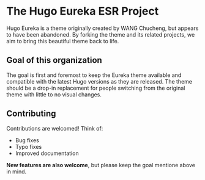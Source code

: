 # The Hugo Eureka ESR Project

Hugo Eureka is a theme originally created by WANG Chucheng, but appears to have been abandoned. By forking the theme and its related projects, we aim to bring this beautiful theme back to life.

## Goal of this organization

The goal is first and foremost to keep the Eureka theme available and compatible with the latest Hugo versions as they are released. The theme should be a drop-in replacement for people switching from the original theme with little to no visual changes.

## Contributing

Contributions are welcomed! Think of:

* Bug fixes
* Typo fixes
* Improved documentation

**New features are also welcome**, but please keep the goal mentione above in mind.
